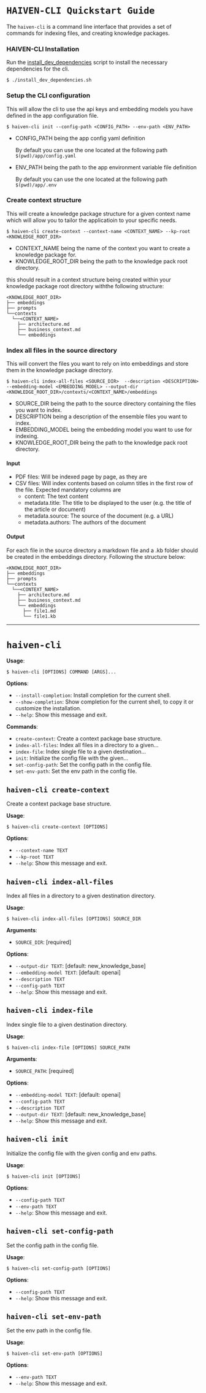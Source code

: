# `HAIVEN-CLI Quickstart Guide`
The `haiven-cli` is a command line interface that provides a set of commands for indexing files, and creating knowledge packages.

### HAIVEN-CLI Installation
Run the [install_dev_dependencies](../install_dev_dependencies.sh) script to install the necessary dependencies for the cli.

```console
$ ./install_dev_dependencies.sh
```

### Setup the CLI configuration
This will allow the cli to use the api keys and embedding models you have defined in the app configuration file.
```console
$ haiven-cli init --config-path <CONFIG_PATH> --env-path <ENV_PATH>
```
- CONFIG_PATH being the app config yaml definition

    By default you can use the one located at the following path `$(pwd)/app/config.yaml`

- ENV_PATH being the path to the app environment variable file definition

    By default you can use the one located at the following path `$(pwd)/app/.env`


### Create context structure
This will create a knowledge package structure for a given context name which will allow you to tailor the applicatioin to your specific needs.


```console
$ haiven-cli create-context --context-name <CONTEXT_NAME> --kp-root <KNOWLEDGE_ROOT_DIR>
```
- CONTEXT_NAME being the name of the context you want to create a knowledge package for.
- KNOWLEDGE_ROOT_DIR being the path to the knowledge pack root directory.

this should result in a context structure being created within your knowledge package root directory  withthe following structure:
```
<KNOWLEDGE_ROOT_DIR>
├── embeddings
├── prompts
└──contexts
  └──<CONTEXT_NAME>
    ├── architecture.md
    ├── business_context.md
    └── embeddings
```

### Index all files in the source directory
This will convert the files you want to rely on into embeddings and store them in the knowledge package directory.

```console
$ haiven-cli index-all-files <SOURCE_DIR>  --description <DESCRIPTION> --embedding-model <EMBEDDING_MODEL> --output-dir <KNOWLEDGE_ROOT_DIR>/contexts/<CONTEXT_NAME>/embeddings
```
- SOURCE_DIR being the path to the source directory containing the files you want to index.
- DESCRIPTION being a description of the ensemble files you want to index.
- EMBEDDING_MODEL being the embedding model you want to use for indexing.
- KNOWLEDGE_ROOT_DIR being the path to the knowledge pack root directory.

#### Input

- PDF files: Will be indexed page by page, as they are
- CSV files: Will index contents based on column titles in the first row of the file. Expected mandatory columns are
  - content: The text content
  - metadata.title: The title to be displayed to the user (e.g. the title of the article or document)
  - metadata.source: The source of the document (e.g. a URL)
  - metadata.authors: The authors of the document

#### Output
For each file in the source directory a markdown file and a .kb folder should be created in the embeddings directory. Following the structure below:

```
<KNOWLEDGE_ROOT_DIR>
├── embeddings
├── prompts
└──contexts
  └──<CONTEXT_NAME>
    ├── architecture.md
    ├── business_context.md
    └── embeddings
      ├── file1.md
      └── file1.kb
```


___
# `haiven-cli`

**Usage**:

```console
$ haiven-cli [OPTIONS] COMMAND [ARGS]...
```

**Options**:

* `--install-completion`: Install completion for the current shell.
* `--show-completion`: Show completion for the current shell, to copy it or customize the installation.
* `--help`: Show this message and exit.

**Commands**:

* `create-context`: Create a context package base structure.
* `index-all-files`: Index all files in a directory to a given...
* `index-file`: Index single file to a given destination...
* `init`: Initialize the config file with the given...
* `set-config-path`: Set the config path in the config file.
* `set-env-path`: Set the env path in the config file.

## `haiven-cli create-context`

Create a context package base structure.

**Usage**:

```console
$ haiven-cli create-context [OPTIONS]
```

**Options**:

* `--context-name TEXT`
* `--kp-root TEXT`
* `--help`: Show this message and exit.

## `haiven-cli index-all-files`

Index all files in a directory to a given destination directory.

**Usage**:

```console
$ haiven-cli index-all-files [OPTIONS] SOURCE_DIR
```

**Arguments**:

* `SOURCE_DIR`: [required]

**Options**:

* `--output-dir TEXT`: [default: new_knowledge_base]
* `--embedding-model TEXT`: [default: openai]
* `--description TEXT`
* `--config-path TEXT`
* `--help`: Show this message and exit.

## `haiven-cli index-file`

Index single file to a given destination directory.

**Usage**:

```console
$ haiven-cli index-file [OPTIONS] SOURCE_PATH
```

**Arguments**:

* `SOURCE_PATH`: [required]

**Options**:

* `--embedding-model TEXT`: [default: openai]
* `--config-path TEXT`
* `--description TEXT`
* `--output-dir TEXT`: [default: new_knowledge_base]
* `--help`: Show this message and exit.

## `haiven-cli init`

Initialize the config file with the given config and env paths.

**Usage**:

```console
$ haiven-cli init [OPTIONS]
```

**Options**:

* `--config-path TEXT`
* `--env-path TEXT`
* `--help`: Show this message and exit.

## `haiven-cli set-config-path`

Set the config path in the config file.

**Usage**:

```console
$ haiven-cli set-config-path [OPTIONS]
```

**Options**:

* `--config-path TEXT`
* `--help`: Show this message and exit.

## `haiven-cli set-env-path`

Set the env path in the config file.

**Usage**:

```console
$ haiven-cli set-env-path [OPTIONS]
```

**Options**:

* `--env-path TEXT`
* `--help`: Show this message and exit.
